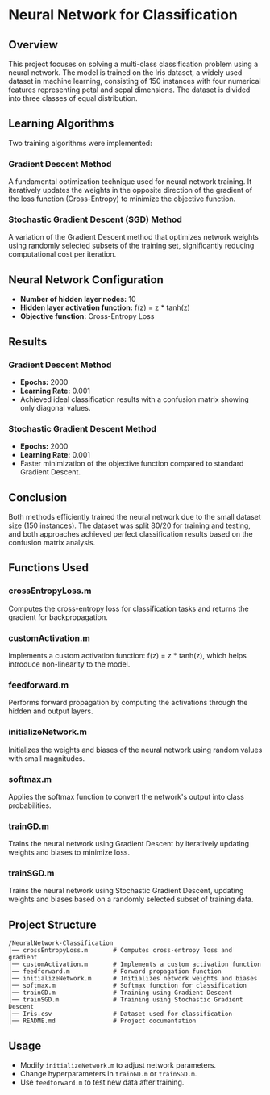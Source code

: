 # Neural Network for Classification

## Overview
This project focuses on solving a multi-class classification problem using a neural network. The model is trained on the Iris dataset, a widely used dataset in machine learning, consisting of 150 instances with four numerical features representing petal and sepal dimensions. The dataset is divided into three classes of equal distribution.

## Learning Algorithms
Two training algorithms were implemented:

### **Gradient Descent Method**
A fundamental optimization technique used for neural network training. It iteratively updates the weights in the opposite direction of the gradient of the loss function (Cross-Entropy) to minimize the objective function.

### **Stochastic Gradient Descent (SGD) Method**
A variation of the Gradient Descent method that optimizes network weights using randomly selected subsets of the training set, significantly reducing computational cost per iteration.

## Neural Network Configuration
- **Number of hidden layer nodes:** 10
- **Hidden layer activation function:** f(z) = z * tanh(z)
- **Objective function:** Cross-Entropy Loss

## Results
### **Gradient Descent Method**
- **Epochs:** 2000
- **Learning Rate:** 0.001
- Achieved ideal classification results with a confusion matrix showing only diagonal values.

### **Stochastic Gradient Descent Method**
- **Epochs:** 2000
- **Learning Rate:** 0.001
- Faster minimization of the objective function compared to standard Gradient Descent.

## Conclusion
Both methods efficiently trained the neural network due to the small dataset size (150 instances). The dataset was split 80/20 for training and testing, and both approaches achieved perfect classification results based on the confusion matrix analysis.

## Functions Used

### **crossEntropyLoss.m**
Computes the cross-entropy loss for classification tasks and returns the gradient for backpropagation.

### **customActivation.m**
Implements a custom activation function: f(z) = z * tanh(z), which helps introduce non-linearity to the model.

### **feedforward.m**
Performs forward propagation by computing the activations through the hidden and output layers.

### **initializeNetwork.m**
Initializes the weights and biases of the neural network using random values with small magnitudes.

### **softmax.m**
Applies the softmax function to convert the network's output into class probabilities.

### **trainGD.m**
Trains the neural network using Gradient Descent by iteratively updating weights and biases to minimize loss.

### **trainSGD.m**
Trains the neural network using Stochastic Gradient Descent, updating weights and biases based on a randomly selected subset of training data.

## Project Structure
```
/NeuralNetwork-Classification
│── crossEntropyLoss.m       # Computes cross-entropy loss and gradient
│── customActivation.m       # Implements a custom activation function
│── feedforward.m            # Forward propagation function
│── initializeNetwork.m      # Initializes network weights and biases
│── softmax.m                # Softmax function for classification
│── trainGD.m                # Training using Gradient Descent
│── trainSGD.m               # Training using Stochastic Gradient Descent
│── Iris.csv                 # Dataset used for classification
│── README.md                # Project documentation
```

## Usage
- Modify `initializeNetwork.m` to adjust network parameters.
- Change hyperparameters in `trainGD.m` or `trainSGD.m`.
- Use `feedforward.m` to test new data after training.

